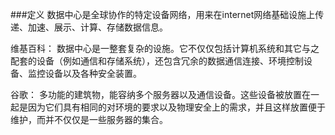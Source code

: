 ###定义
数据中心是全球协作的特定设备网络，用来在internet网络基础设施上传递、加速、展示、计算、存储数据信息。

维基百科：
数据中心是一整套复杂的设施。它不仅仅包括计算机系统和其它与之配套的设备（例如通信和存储系统），还包含冗余的数据通信连接、环境控制设备、监控设备以及各种安全装置。

谷歌：
多功能的建筑物，能容纳多个服务器以及通信设备。这些设备被放置在一起是因为它们具有相同的对环境的要求以及物理安全上的需求，并且这样放置便于维护，而并不仅仅是一些服务器的集合。